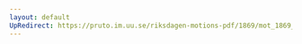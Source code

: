 ```yaml
---
layout: default
UpRedirect: https://pruto.im.uu.se/riksdagen-motions-pdf/1869/mot_1869__ak__216/mot_1869__ak__216-002.pdf
---
```

